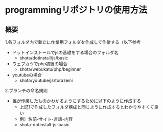 # programmingリポジトリの使用方法

## 概要
1.各フォルダ内で新たに作業用フォルダを作成して作業する（以下参考
  - ドットインストールでjsの基礎をする場合のフォルダ名
    - shota/dotinstall/js/basic
  - ウェブカツでphp初級の場合
    - shota/webukatu/php/beginner
  - youtubeの場合
    - shota/youtube/js/torazemi

2.ブランチの命名規則
  - 誰が作業したものかわかるようにするために以下のように作成する
    - 上記1で作成したフォルダ構成と同じように作成するとわかりやすくて良い
    - 例）名前-サイト-言語-内容
    - shota-dotinstall-js-basic
